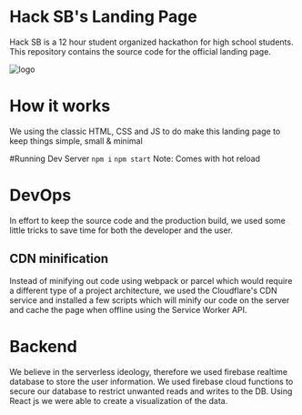 # Hack SB's Landing Page
Hack SB is a 12 hour student organized hackathon for high school students. This repository contains the source code for the official landing page.

![logo](https://hacksb.org/media/c-logo.png  "Logo Title Text 1")

# How it works
We using the classic HTML, CSS and JS to do make this landing page to keep things simple, small & minimal

#Running Dev Server
`npm i`
`npm start`
Note: Comes with hot reload
# DevOps
In effort to keep the source code and the production build, we used some little tricks to save time for both the developer and the user.
## CDN minification
Instead of minifying out code using webpack or parcel which would require a different type of a project architecture, we used the Cloudflare's CDN service and installed a few scripts which will minify our code on the server and cache the page when offline using the Service Worker API.

# Backend
We believe in the serverless ideology, therefore we used firebase realtime database to store the user information. We used firebase cloud functions to secure our database to restrict unwanted reads and writes to the DB. Using React js we were able to create a visualization of the data.
